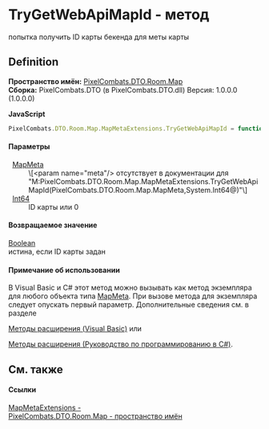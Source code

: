 # TryGetWebApiMapId - метод


попытка получить ID карты бекенда для меты карты



## Definition
**Пространство имён:** <a href="7c5eed33-2080-522a-573c-c524c805b022">PixelCombats.DTO.Room.Map</a>  
**Сборка:** PixelCombats.DTO (в PixelCombats.DTO.dll) Версия: 1.0.0.0 (1.0.0.0)

**JavaScript**
``` JavaScript
PixelCombats.DTO.Room.Map.MapMetaExtensions.TryGetWebApiMapId = function(meta, mapId);
```



#### Параметры
<dl><dt>  <a href="3a7bd50c-6cf5-6691-b418-805a27a4b133">MapMeta</a></dt><dd>\[&lt;param name="meta"/&gt; отсутствует в документации для "M:PixelCombats.DTO.Room.Map.MapMetaExtensions.TryGetWebApiMapId(PixelCombats.DTO.Room.Map.MapMeta,System.Int64@)"\]</dd><dt>  <a href="https://learn.microsoft.com/dotnet/api/system.int64" target="_blank" rel="noopener noreferrer">Int64</a></dt><dd>ID карты или 0</dd></dl>

#### Возвращаемое значение
<a href="https://learn.microsoft.com/dotnet/api/system.boolean" target="_blank" rel="noopener noreferrer">Boolean</a>  
истина, если ID карты задан

#### Примечание об использовании
В Visual Basic и C# этот метод можно вызывать как метод экземпляра для любого объекта типа <a href="3a7bd50c-6cf5-6691-b418-805a27a4b133">MapMeta</a>. При вызове метода для экземпляра следует опускать первый параметр. Дополнительные сведения см. в разделе <a href="https://docs.microsoft.com/dotnet/visual-basic/programming-guide/language-features/procedures/extension-methods" target="_blank" rel="noopener noreferrer">

Методы расширения (Visual Basic)</a> или <a href="https://docs.microsoft.com/dotnet/csharp/programming-guide/classes-and-structs/extension-methods" target="_blank" rel="noopener noreferrer">

Методы расширения (Руководство по программированию в C#)</a>.

## См. также


#### Ссылки
<a href="cf11f3a7-f853-c6d1-a2dc-4e22c9be086b">MapMetaExtensions - </a>  
<a href="7c5eed33-2080-522a-573c-c524c805b022">PixelCombats.DTO.Room.Map - пространство имён</a>  
